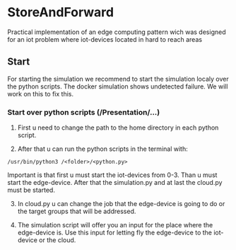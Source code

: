 # StoreAndForward
Practical implementation of an edge computing pattern wich was designed for an iot problem where iot-devices located in hard to reach areas

## Start
For starting the simulation we recommend to start the simulation localy over the python scripts. The docker simulation shows undetected failure. We will work on this to fix this.

### Start over python scripts (/Presentation/...)
1. First u need to change the path to the home directory in each python script.

2. After that u can run the python scripts in the terminal with:

```
/usr/bin/python3 /<folder>/<python.py> 
```

Important is that first u must start the iot-devices from 0-3. Than u must start the edge-device. After that the simulation.py and at last the cloud.py must be started.

3. In cloud.py u can change the job that the edge-device is going to do or the target groups that will be addressed.

3. The simulation script will offer you an input for the place where the edge-device is. Use this input for letting fly the edge-device to the iot-device or the cloud.

